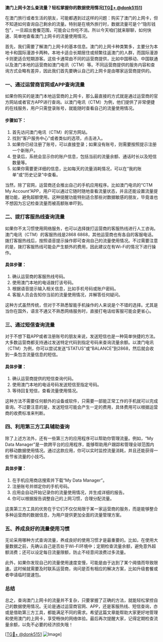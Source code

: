 **澳门上网卡怎么查流量？轻松掌握你的数据使用情况[[TG💪+ @donk5151](https://t.me/s/donk5151)]**

在澳门旅行或者生活的朋友，可能都遇到过这样的问题：购买了澳门的上网卡，但不知道如何查询自己剩余的流量。特别是在境外旅行时，数据流量可是个“隐形钱包”，一旦超出套餐范围，可能会让你吃不消。所以今天咱们就来聊聊，如何快速、简单地查看澳门上网卡的流量使用情况。

首先，我们需要了解澳门上网卡的基本信息。澳门的上网卡种类繁多，主要分为本地卡和国际漫游卡两种。本地卡适合长期居住或频繁往返澳门的人群，而国际漫游卡则更适合短期游客。这些卡通常由不同的运营商提供，比如中国移动、中国联通以及澳门本地的运营商如澳门电讯（CTM）等。不同运营商提供的服务内容和查询方式会略有差异，因此我们首先要确认自己的上网卡是由哪家运营商提供的。

### **一、通过运营商官网或APP查询流量**

如果你购买的是澳门本地运营商的上网卡，那么最直接的方式就是通过运营商的官方网站或者官方APP进行查询。以澳门电讯（CTM）为例，他们提供了非常便捷的在线服务，用户只需登录账号，就能随时查看自己的流量使用情况。

#### **步骤如下：**
1. 首先访问澳门电讯（CTM）的官方网站。
2. 找到“客户服务中心”或者类似的选项，点击进入。
3. 如果你已经注册了账号，可以直接登录；如果没有账号，则需要按照提示注册一个新账户。
4. 登录后，系统会显示你的账户信息，包括当前的流量余额、通话时长以及短信数量等。
5. 如果你需要更详细的信息，比如每天的流量消耗情况，可以在“我的账单”或“历史记录”中查看。

当然，除了官网，运营商还会推出自己的手机应用程序。比如澳门电讯的“CTM My Account”APP，用户可以通过它随时随地查看流量状态，并且还能设置流量提醒功能，避免超额使用。这种提醒功能特别适合那些对数据敏感的朋友，毕竟谁也不想因为忘记检查流量而被高额账单吓到。

### **二、拨打客服热线查询流量**

如果你不太习惯使用网络服务，也可以选择拨打运营商的客服热线进行人工咨询。澳门电讯（CTM）的客服热线是2868 6868，其他运营商也有各自的客服电话。拨打客服热线后，按照语音提示操作即可查询自己的流量使用情况。不过需要注意的是，拨打客服热线可能会产生额外的费用，因此建议在有Wi-Fi的情况下进行操作。

#### **具体步骤：**
1. 确认运营商的客服热线号码。
2. 使用澳门本地的电话拨打该号码。
3. 根据语音提示输入相关信息，比如手机号码或账户密码。
4. 客服人员会告知你当前的流量使用情况，并解答任何疑问。

这种方式虽然传统，但对于不熟悉智能手机操作的人来说是个不错的选择。尤其是当你在国外，语言不通又不熟悉网络服务时，直接打电话给客服可能会更省心。

### **三、通过短信查询流量**

对于不想下载APP或者注册账号的朋友来说，发送短信也是一种简单快捷的方法。大多数运营商都支持通过发送特定代码到指定号码来查询流量余额。以澳门电讯（CTM）为例，你可以尝试发送“STATUS”或“BALANCE”到2868，然后就会收到一条包含流量信息的短信。

#### **具体步骤：**
1. 确认运营商提供的短信查询代码。
2. 使用澳门本地的电话号码发送短信至指定号码。
3. 等待回复短信，查看流量使用情况。

这种方法不需要任何额外的设备或软件，只需要一部能正常工作的手机就可以完成查询。不过要注意的是，发送短信可能会产生一定的费用，具体费用可以根据运营商的收费标准来判断。

### **四、利用第三方工具辅助查询**

除了上述方法外，还有一些第三方的应用程序可以帮助你管理流量。例如，“My Data Manager”是一款跨平台的应用程序，能够帮助用户跟踪和管理全球范围内的移动数据使用情况。通过这款应用，你可以实时监控流量消耗，并且还能获得一些节省流量的小技巧。

#### **具体步骤：**
1. 在手机应用商店搜索并下载“My Data Manager”。
2. 注册账号并绑定你的手机号码。
3. 应用会自动开始记录你的流量使用情况，并生成详细的报告。
4. 你可以根据报告调整自己的上网习惯，合理分配流量。

这类第三方工具的优势在于它们不仅仅局限于某一家运营商的服务，而是能够整合多种运营商的数据信息，为用户提供更加全面的流量管理方案。

### **五、养成良好的流量使用习惯**

无论采用哪种方式查询流量，养成良好的使用习惯才是最重要的。比如，在使用大量数据之前，先确认自己是否处于Wi-Fi环境中；定期检查流量余额，避免意外超额消费；还可以设定每日流量限额，防止不经意间浪费过多流量。

此外，如果你发现自己的流量使用速度变慢，可能是由于达到了某个阈值而导致限速。这时候就需要及时联系运营商，询问是否有相应的解决方案，比如升级套餐或者申请临时提速包。

### **总结**

总之，查询澳门上网卡的流量并不复杂，只要掌握了正确的方法，就能轻松掌控自己的数据使用情况。无论是通过运营商官网、APP，还是客服热线、短信查询，亦或是借助第三方工具，都能满足不同的需求。希望这篇文章能帮助大家更好地管理和使用澳门的上网卡，享受畅快的网络体验。最后再次提醒大家，记得定期检查流量余额，以免不必要的经济损失哦！

[[TG💪+ @donk5151](https://t.me/s/donk5151) ![Image](https://i.postimg.cc/rwNCRYN7/Snipaste-2025-04-30-17-27-05.png)]